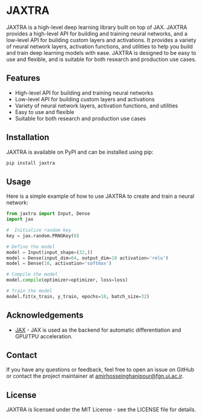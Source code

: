 # JAXTRA
JAXTRA is a high-level deep learning library built on top of JAX. JAXTRA provides a high-level API for building and training neural networks, and a low-level API for building custom layers and activations. It provides a variety of neural network layers, activation functions, and utilities to help you build and train deep learning models with ease. JAXTRA is designed to be easy to use and flexible, and is suitable for both research and production use cases. 

## Features 
- High-level API for building and training neural networks
- Low-level API for building custom layers and activations
- Variety of neural network layers, activation functions, and utilities
- Easy to use and flexible
- Suitable for both research and production use cases

## Installation
JAXTRA is available on PyPI and can be installed using pip:
```bash
pip install jaxtra
```

## Usage
Here is a simple example of how to use JAXTRA to create and train a neural network:

```python
from jaxtra import Input, Dense
import jax

#  Initialize random key
key = jax.random.PRNGKey(0)

# Define the model
model = Input(input_shape=(32,))
model = Dense(input_dim=64, output_dim=10 activation='relu')
model = Dense(10, activation='softmax')

# Compile the model
model.compile(optimizer=optimizer, loss=loss)

# Train the model
model.fit(x_train, y_train, epochs=10, batch_size=32)
```

## Acknowledgements

- [JAX](https://github.com/google/jax) - JAX is used as the backend for automatic differentiation and GPU/TPU acceleration.

## Contact

If you have any questions or feedback, feel free to open an issue on GitHub or contact the project maintainer at [amirhosseinghanipour@fgn.ui.ac.ir](mailto:amirhosseinghanipour@fgn.ui.ac.ir).

## License
JAXTRA is licensed under the MIT License - see the LICENSE file for details.
